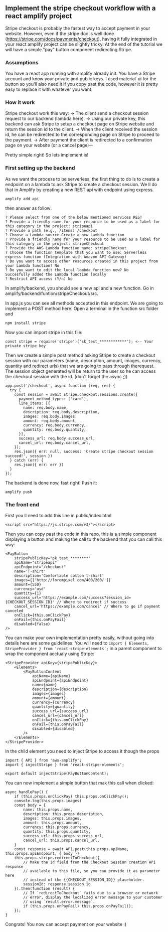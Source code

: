 
## Implement the stripe checkout workflow with a react amplify project
Stripe checkout is probably the fastest way to accept payment in your website. However, even if the stripe doc is well done (https://stripe.com/docs/payments/checkout), having it fully integrated in your react amplify project can be slightly tricky. At the end of the tutorial we will have a simple "pay" button component redirecting Stripe.

### Assumptions
You have a react app running with amplify already init.
You have a Stripe account and know your private and public keys.
I used material-ui for the button so you'll also need it if you copy past the code, however it is pretty easy to replace it with whatever you want.

### How it work
Stripe checkout work this way:
-> The client send a checkout session request to our backend (lambda here).
-> Using our private key, this backend can ask Stripe to setup a checkout page on Stripe website and return the session id to the client.
-> When the client received the session id, he can be redirected to the corresponding page on Stripe to proceed to the payment.
-> After payment the client is redirected to a confirmation page on your website (or a cancel page)--

Pretty simple right! So lets implement is!

### First setting up the backend
As we want the process to be serverless, the first thing to do is to create a endpoint on a lambda to ask Stripe to create a checkout session.
We ll do that in Amplify by creating a new REST api with endpoint using express.
```
amplify add api
```
then answer as follow:
```
? Please select from one of the below mentioned services REST
? Provide a friendly name for your resource to be used as a label for this category in the project: stripeapi
? Provide a path (e.g., /items) /checkout
? Choose a Lambda source Create a new Lambda function
? Provide a friendly name for your resource to be used as a label for this category in the project: stripeCheckout
? Provide the AWS Lambda function name: stripeCheckout
? Choose the function template that you want to use: Serverless express function (Integration with Amazon API Gateway)
? Do you want to access other resources created in this project from your Lambda function? No
? Do you want to edit the local lambda function now? No
Succesfully added the Lambda function locally
? Restrict API access (Y/n) No
```

In amplify/backend, you should see a new api and a new function.
Go in amplify/backend/funtion/stripeCheckout/src.

In app.js you can see all methods accepted in this endpoint. We are going to implement a POST method here.
Open a terminal in the function src folder and
```
npm install stripe
```
Now you can import stripe in this file:
```
const stripe = require('stripe')('sk_test_************'); <-- Your private stripe key 
```


Then we create a simple post method asking Stripe to create a checkout session with our parameters (name, description, amount, images, currency, quantity and redirect urls) that we are going to pass through therequest. The session object generated will be return to the user so he can access the checkout session with the id.
(don't forget the async ;))
```
app.post('/checkout', async function (req, res) {
  try {
    const session = await stripe.checkout.sessions.create({
      payment_method_types: ['card'],
      line_items: [{
        name: req.body.name,
        description: req.body.description,
        images: req.body.images,
        amount: req.body.amount,
        currency: req.body.currency,
        quantity: req.body.quantity,
      }],
      success_url: req.body.success_url,
      cancel_url: req.body.cancel_url,
    });
    res.json({ err: null, success: 'Create stripe checkout session succeed!', session })
  } catch (err) {
    res.json({ err: err })
  }
});
```

The backend is done now, fast right!
Push it:
```
amplify push
```

### The front end
First you ll need to add this line in public/index.html
```
<script src="https://js.stripe.com/v3/"></script>
```
Then you can copy past the code in this repo, this is a simple component displaying a button and making the call to the backend that you can call this way:
```
<PayButton
    stripePublicKey="pk_test_********"
    apiName="stripeapi"
    apiEndpoint="/checkout"
    name='T-shirt'
    description='Comfortable cotton t-shirt'
    images={['http://lorempixel.com/400/200/']}
    amount={550}
    currency='usd'
    quantity={1}
    success_url='https://example.com/success?session_id={CHECKOUT_SESSION_ID}' // Where to redirect if success
    cancel_url='https://example.com/cancel' // Where to go if payment canceled
    onClick={this.onClickPay}
    onFail={this.onPayFail}
    disabled={false}
/>
```
You can make your own implementation pretty easily, without going into details here are some guidelines:
You will need to `import { Elements, StripeProvider } from 'react-stripe-elements';` in a parent component to wrap the component acctualy using Stripe:
```
<StripeProvider apiKey={stripePublicKey}>
    <Elements>
        <PayButtonContent
            apiName={apiName}
            apiEndpoint={apiEndpoint}
            name={name}
            description={description}
            images={images}
            amount={amount}
            currency={currency}
            quantity={quantity}
            success_url={success_url}
            cancel_url={cancel_url}
            onClick={this.onClickPay}
            onFail={this.onPayFail}
            disabled={disabled}
        />
    </Elements>
</StripeProvider>
```
In the child element you need to inject Stripe to access it though the props
```
import { API } from 'aws-amplify';
import { injectStripe } from 'react-stripe-elements';
```
```
export default injectStripe(PayButtonContent);
```
You can now implement a simple button that mak this call when clicked:
```
async handlePay() {
    if (this.props.onClickPay) this.props.onClickPay();
    console.log(this.props.images)
    const body = {
        name: this.props.name,
        description: this.props.description,
        images: this.props.images,
        amount: this.props.amount,
        currency: this.props.currency,
        quantity: this.props.quantity,
        success_url: this.props.success_url,
        cancel_url: this.props.cancel_url,
    }
    const response = await API.post(this.props.apiName, this.props.apiEndpoint, { body })
    this.props.stripe.redirectToCheckout({
        // Make the id field from the Checkout Session creation API response
        // available to this file, so you can provide it as parameter here
        // instead of the {{CHECKOUT_SESSION_ID}} placeholder.
        sessionId: response.session.id
    }).then(function (result) {
        // If `redirectToCheckout` fails due to a browser or network
        // error, display the localized error message to your customer
        // using `result.error.message`.
        if (this.props.onPayFail) this.props.onPayFail();
    });
}
```
Congrats! You now can accept payment on your website :)
